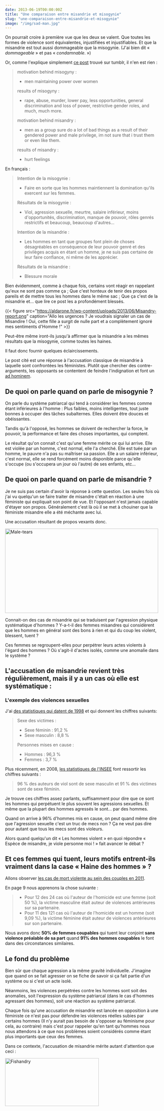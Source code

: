 ```yaml
---
date: 2013-06-19T00:00:00Z
title: "Une comparaison entre misandrie et misogynie"
slug: "une-comparaison-entre-misandrie-et-misogynie"
image: "/img/sad-man.jpg"
---
```


On pourrait croire à première vue que les deux se valent. Que toutes les formes de violence sont équivalentes, injustifiées et injustifiables. Et que la misandrie est tout aussi dommageable que la misogynie. (J'ai bien dit « <em>dommageable</em> » et pas « <em>condamnable</em>. »)

Or, comme l'explique simplement <a href="http://egalitariste.tumblr.com/post/53224060983/misogyny-and-misandry-a-comparison">ce post</a> trouvé sur tumblr, il n'en est rien :

<blockquote>
  motivation behind misogyny :

  <ul>
  <li>men maintaining power over women</li>
  </ul>

  results of misogyny :

  <ul>
  <li>rape, abuse, murder, lower pay, less opportunities, general discrimination and loss of power, restrictive gender roles, and much, much more.</li>
  </ul>

  motivation behind misandry :

  <ul>
  <li>men as a group sure do a lot of bad things as a result of their gendered power and male privilege, im not sure that i trust them or even like them.</li>
  </ul>

  results of misandry :

  <ul>
  <li>hurt feelings</li>
  </ul>
</blockquote>

En français :

<blockquote>
  Intention de la misogynie :

  <ul>
  <li>Faire en sorte que les hommes maintiennent la domination qu'ils exercent sur les femmes.</li>
  </ul>

  Résultats de la misogynie :

  <ul>
  <li>Viol, agression sexuelle, meurtre, salaire inférieur, moins d'opportunités, discrimination, manque de pouvoir, rôles genrés restrictifs et beaucoup, beaucoup d'autres…</li>
  </ul>

  Intention de la misandrie :

  <ul>
  <li>Les hommes en tant que groupes font plein de choses désagréables en conséquence de leur pouvoir genré et des privilèges acquis en étant un homme, je ne suis pas certaine de leur faire confiance, ni même de les apprécier.</li>
  </ul>

  Résultats de la misandrie :

  <ul>
  <li>Blessure morale</li>
  </ul>
</blockquote>

Bien évidemment, comme à chaque fois, certains vont réagir en rappelant qu'eux ne sont pas comme ça ; Que c'est honteux de tenir des propos pareils et de mettre tous les hommes dans le même sac ; Que ça c'est de la misandrie et… que lire ce post les a profondément blessés.

{{< figure src="https://aldarone.fr/wp-content/uploads/2013/06/Misandry-report.png" caption="Allo les urgences ? Je voudrais signaler un cas de Misandire ! Oui, cette fille a surgit de nulle part et a complètement ignoré mes sentiments d'Homme !" >}}

Peut-être même iront-ils jusqu'à affirmer que la misandrie a les mêmes résultats que la misogynie, comme toutes les haines.

Il faut donc fournir quelques éclaircissements.

Le post cité est une réponse à l'accusation classique de misandrie à laquelle sont confrontées les féministes. Plutôt que chercher des contre-arguments, les opposants se contentent de feindre l'indignation et font un <a href="https://fr.wikipedia.org/wiki/Ad_hominem">ad hominem</a>.

<h2>De quoi on parle quand on parle de misogynie ?</h2>

On parle du système patriarcal qui tend à considérer les femmes comme étant inférieures à l'homme : Plus faibles, moins intelligentes, tout juste bonnes à occuper des tâches subalternes. Elles doivent être douces et obéissantes.

Tandis qu'à l'opposé, les hommes se doivent de rechercher la force, le pouvoir, la performance et faire des choses importantes, qui comptent.

Le résultat qu'on connait c'est qu'une femme mérite ce qui lui arrive. Elle est violée par un homme, c'est normal, elle l'a cherché. Elle est tuée par un homme, le pauvre n'a pas su maîtriser sa passion. Elle a un salaire inférieur, c'est normal, elle se rend forcément moins disponible parce qu'elle s'occupe (ou s'occupera un jour où l'autre) de ses enfants, etc…

<h2>De quoi on parle quand on parle de misandrie ?</h2>

Je ne suis pas certain d'avoir la réponse à cette question. Les seules fois où j'ai vu quelqu'un se faire traiter de misandre c'était en réaction à une féministe qui expliquait son point de vue. Et l'opposant n'est jamais capable d'étayer son propos. Généralement c'est là où il se met à chouiner que la féministe misandre elle a été méchante avec lui.

Une accusation résultant de propos vexants donc.

<img src="https://aldarone.fr/wp-content/uploads/2013/06/Male-tears.gif" alt="Male-tears" width="500" height="275" class="aligncenter size-full wp-image-1300" />

Connait-on des cas de misandrie qui se traduisent par l'agression physique systématique d'hommes ? Y-a-t-il des femmes misandres qui considèrent que les hommes en général sont des bons à rien et qui du coup les violent, blessent, tuent ?

Ces femmes se regroupent-elles pour perpétrer leurs actes violents à l'égard des hommes ? Où s'agit-il d'actes isolés, comme une anomalie dans le système ?

<h2>L'accusation de misandrie revient très régulièrement, mais il y a un cas où elle est systématique :</h2>

<h3>L'exemple des violences sexuelles</h3>

J'ai <a href="http://www.sosfemmes.com/violences/viol_chiffres.htm">des statistiques qui datent de 1998</a> et qui donnent les chiffres suivants:

<blockquote>
  Sexe des victimes :

  <ul>
  <li>Sexe féminin : 91,2 %</li>
  <li>Sexe masculin : 8,8 %</li>
  </ul>

  Personnes mises en cause :

  <ul>
  <li>Hommes : 96,3 %</li>
  <li>Femmes : 3,7 %</li>
  </ul>
</blockquote>

Plus récemment, en 2008, <a href="http://www.contreleviol.fr/viol-en-france/les-chiffres">les statistiques de l'INSEE</a> font ressortir les chiffres suivants :

<blockquote>
  96 % des auteurs de viol sont de sexe masculin et 91 % des victimes sont de sexe féminin.
</blockquote>

Je trouve ces chiffres assez parlants, suffisamment pour dire que ce sont les hommes qui perpétuent le plus souvent les agressions sexuelles. Et même que la plupart des hommes agressés le sont… par des hommes.

Quand on arrive à 96% d'hommes mis en cause, on peut quand même dire que l'agression sexuelle c'est un truc de mecs non ? Ça ne veut pas dire pour autant que tous les mecs sont des violeurs.

Alors quand quelqu'un dit « Les hommes violent » en quoi répondre « Espèce de misandre, je viole personne moi ! » fait avancer le débat ?

<h2>Et ces femmes qui tuent, leurs motifs entrent-ils vraiment dans la case « Haine des hommes » ?</h2>

Allons observer <a href="http://femmes.gouv.fr/wp-content/uploads/2012/11/Etude-nationale-sur-les-morts-violentes-au-sein-du-couple-ann%C3%A9e-2011.pdf">les cas de mort violente au sein des couples en 2011</a>.

En page 9 nous apprenons la chose suivante :

<blockquote>
  <ul>
  <li>Pour 12 des 24 cas où l'auteur de l'homicide est une femme (soit 50 %), la victime masculine était auteur de violences antérieures sur sa partenaire.</li>
  <li>Pour 11 des 121 cas où l'auteur de l'homicide est un homme (soit 9,09 %), la victime féminine était auteur de violences antérieures sur son partenaire.</li>
  </ul>
</blockquote>

Nous avons donc <strong>50% de femmes coupables</strong> qui tuent leur conjoint <strong>sans violence préalable de sa part</strong> quand <strong>91% des hommes coupables</strong> le font dans des circonstances similaires.

<h2>Le fond du problème</h2>

Bien sûr que chaque agression a la même gravité individuelle. J'imagine que quand on se fait agresser on se fiche de savoir si ça fait partie d'un système ou si c'est un acte isolé.

Néanmoins, les violences perpétrées contre les hommes sont soit des anomalies, soit l'expression du système patriarcal (dans le cas d'hommes agressant des hommes), soit une réaction au système patriarcal.

Chaque fois qu'une accusation de misandrie est lancée en opposition à une féministe ce n'est pas pour défendre les violences réelles subies par certains hommes (Il n'y aurait pas besoin de s'opposer au féminisme pour cela, au contraire) mais c'est pour rappeler qu'en tant qu'hommes nous nous attendons à ce que nos problèmes soient considérés comme étant plus importants que ceux des femmes.

Dans ce contexte, l'accusation de misandrie mérite autant d'attention que ceci :

<img src="https://aldarone.fr/wp-content/uploads/2013/06/Fishandry.gif" alt="Fishandry" width="306" height="156" class="aligncenter size-full wp-image-1304" />
